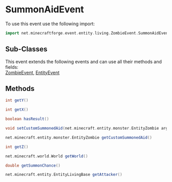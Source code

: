 # SummonAidEvent

To use this event use the following import:
```groovy
import net.minecraftforge.event.entity.living.ZombieEvent.SummonAidEvent
```

## Sub-Classes
This event extends the following events and can use all their methods and fields: <br>
[ZombieEvent](zombie_event.md), [EntityEvent](../entity_event/entity_event.md)

## Methods
```groovy
int getY()
```

```groovy
int getX()
```

```groovy
boolean hasResult()
```

```groovy
void setCustomSummonedAid(net.minecraft.entity.monster.EntityZombie arg0)
```

```groovy
net.minecraft.entity.monster.EntityZombie getCustomSummonedAid()
```

```groovy
int getZ()
```

```groovy
net.minecraft.world.World getWorld()
```

```groovy
double getSummonChance()
```

```groovy
net.minecraft.entity.EntityLivingBase getAttacker()
```
